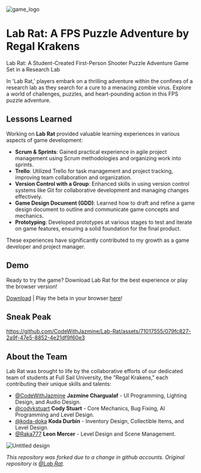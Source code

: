 ![game_logo](https://github.com/CodeWithJazmine/Lab-Rat/assets/71017555/70d5c40a-0dfa-4a55-99f5-2378949a484e)

# Lab Rat: A FPS Puzzle Adventure by Regal Krakens

Lab Rat: A Student-Created First-Person Shooter Puzzle Adventure Game Set in a Research Lab

In 'Lab Rat,' players embark on a thrilling adventure within the confines of a research lab as they search for a cure to a menacing zombie virus. Explore a world of challenges, puzzles, and heart-pounding action in this FPS puzzle adventure.

## Lessons Learned

Working on **Lab Rat** provided valuable learning experiences in various aspects of game development:

- **Scrum & Sprints**: Gained practical experience in agile project management using Scrum methodologies and organizing work into sprints.
- **Trello**: Utilized Trello for task management and project tracking, improving team collaboration and organization.
- **Version Control with a Group**: Enhanced skills in using version control systems like Git for collaborative development and managing changes effectively.
- **Game Design Document (GDD)**: Learned how to draft and refine a game design document to outline and communicate game concepts and mechanics.
- **Prototyping**: Developed prototypes at various stages to test and iterate on game features, ensuring a solid foundation for the final product.

These experiences have significantly contributed to my growth as a game developer and project manager.


## Demo

Ready to try the game? Download Lab Rat for the best experience or play the browser version!

[Download](https://github.com/CodeWithJazmine/Lab-Rat/releases/tag/v1.0-beta.1) | Play the beta in your browser [here](https://cornofthedog.itch.io/lab-rat)!

## Sneak Peak

https://github.com/CodeWithJazmine/Lab-Rat/assets/71017555/079fc827-2a9f-47e5-8852-4e21df9f60e3

## About the Team
Lab Rat was brought to life by the collaborative efforts of our dedicated team of students at Full Sail University, the "Regal Krakens," each contributing their unique skills and talents:
- [@CodeWithJazmine](https://github.com/CodeWithJazmine) **Jazmine Chargualaf** - UI Programming, Lighting Design, and Audio Design.
- [@codykstuart](https://github.com/codystuart) **Cody Stuart** - Core Mechanics, Bug Fixing, AI Programming and Level Design.
- [@koda-doka](https://github.com/koda-doka) **Koda Durbin** - Inventory Design, Collectible Items, and Level Design.
- [@Raka777](https://github.com/Raka777) **Leon Mercer** - Level Design and Scene Management.


![Untitled design](https://github.com/CodeWithJazmine/Lab-Rat/assets/71017555/c41b4cd6-004a-4092-9bb6-1b4e0b8f0eb3)

*This repository was forked due to a change in github accounts. Original repository is [@Lab Rat](https://github.com/CodeWithJazmine/Lab-Rat).*
